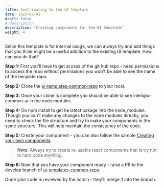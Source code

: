 ```yaml
---
title: Contributing to the UI template
date: 2023-07-01
draft: false
# description
description: "Creating components for the UI template"
weight: 4
---
```


Since this template is for internal usage, we can always try and add things that you think might be a useful addition to the existing UI template. How can you do that?

**Step 1:** First you'll have to get access of the git hub repo - need permissions to access the repo without permissions you won't be able to see the name of the template repo.

**Step 2:** Clone the [ui-templates-common-repo](https://github.com/intelops/ui-templates-common-repo) to your local.

**Step 3:** Once your clone is complete you should be able to see  intelops-common-ui in the node modules.

**Step 4:** Do npm install to get he latest pakage into the node_modules. Though you can't make any changes to the node modules directly, you need to check the file structure and try to make your components in the same structure. This will help maintain the consistency of the code.

**Step 5:** Create your component - you can also follow the sample [Creating your own components](https://intelops.ai/learning-center/learn-intelops-ui/how-to-guides/creating-your-own-components/).

> **Note:** Always try to create re-usable react components that is try not to hard code anything.

**Step 6:** Now that you have your component ready - raise a PR to the develop branch of [ui-templates-common-repo](https://github.com/intelops/ui-templates-common-repo).

Once your code is reviewed by the admin - they'll merge it into the branch. 
